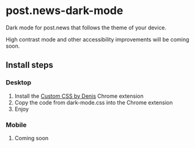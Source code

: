 # post.news-dark-mode
Dark mode for post.news that follows the theme of your device.

High contrast mode and other accessibility improvements will be coming soon.

## Install steps
### Desktop
1. Install the [Custom CSS by Denis](https://chrome.google.com/webstore/detail/custom-css-by-denis/cemphncflepgmgfhcdegkbkekifodacd) Chrome extension
2. Copy the code from dark-mode.css into the Chrome extension
3. Enjoy
### Mobile
1. Coming soon
